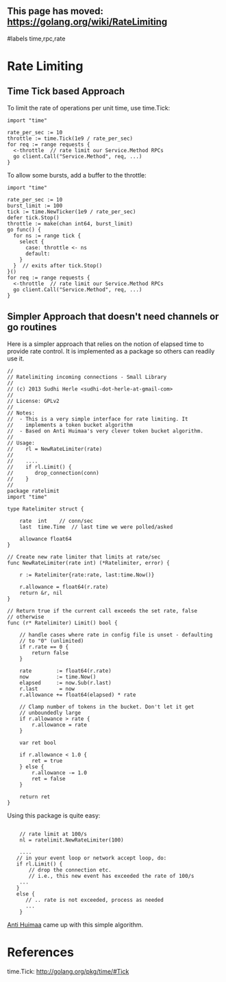 ## This page has moved: https://golang.org/wiki/RateLimiting ##
#labels time,rpc,rate

# Rate Limiting #

## Time Tick based Approach ##

To limit the rate of operations per unit time, use time.Tick:

```
import "time"

rate_per_sec := 10
throttle := time.Tick(1e9 / rate_per_sec)
for req := range requests {
  <-throttle  // rate limit our Service.Method RPCs
  go client.Call("Service.Method", req, ...)
}
```

To allow some bursts, add a buffer to the throttle:
```
import "time"

rate_per_sec := 10
burst_limit := 100
tick := time.NewTicker(1e9 / rate_per_sec)
defer tick.Stop()
throttle := make(chan int64, burst_limit)
go func() {
  for ns := range tick {
    select {
      case: throttle <- ns
      default:
    }
  }  // exits after tick.Stop()
}()
for req := range requests {
  <-throttle  // rate limit our Service.Method RPCs
  go client.Call("Service.Method", req, ...)
}
```

## Simpler Approach that doesn't need channels or go routines ##

Here is a simpler approach that relies on the notion of elapsed time to provide rate control. It is implemented as a package so others can readily use it.



```
//
// Ratelimiting incoming connections - Small Library
//
// (c) 2013 Sudhi Herle <sudhi-dot-herle-at-gmail-com>
//
// License: GPLv2
//
// Notes:
//  - This is a very simple interface for rate limiting. It
//    implements a token bucket algorithm
//  - Based on Anti Huimaa's very clever token bucket algorithm.
//
// Usage:
//    rl = NewRateLimiter(rate)
//
//    ....
//    if rl.Limit() {
//       drop_connection(conn)
//    }
//
package ratelimit
import "time"

type Ratelimiter struct {

    rate  int    // conn/sec
    last  time.Time  // last time we were polled/asked

    allowance float64
}

// Create new rate limiter that limits at rate/sec
func NewRateLimiter(rate int) (*Ratelimiter, error) {

    r := Ratelimiter{rate:rate, last:time.Now()}

    r.allowance = float64(r.rate)
    return &r, nil
}

// Return true if the current call exceeds the set rate, false
// otherwise
func (r* Ratelimiter) Limit() bool {

    // handle cases where rate in config file is unset - defaulting
    // to "0" (unlimited)
    if r.rate == 0 {
        return false
    }

    rate        := float64(r.rate)
    now         := time.Now()
    elapsed     := now.Sub(r.last)
    r.last       = now
    r.allowance += float64(elapsed) * rate

    // Clamp number of tokens in the bucket. Don't let it get
    // unboundedly large
    if r.allowance > rate {
        r.allowance = rate
    }

    var ret bool

    if r.allowance < 1.0 {
        ret = true
    } else {
        r.allowance -= 1.0
        ret = false
    }

    return ret
}

```

Using this package is quite easy:

```

    // rate limit at 100/s
    nl = ratelimit.NewRateLimiter(100)

    ....
   // in your event loop or network accept loop, do:
   if rl.Limit() {
       // drop the connection etc.
       // i.e., this new event has exceeded the rate of 100/s
    ... 
   }
   else {
      // .. rate is not exceeded, process as needed
      ...
    }

```

[Anti Huimaa](http://stackoverflow.com/questions/667508/whats-a-good-rate-limiting-algorithm) came up with this simple algorithm.

# References #

time.Tick: http://golang.org/pkg/time/#Tick